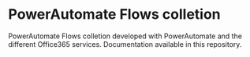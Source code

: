 # PowerAutomate Flows colletion
PowerAutomate Flows colletion developed with PowerAutomate and the different Office365 services.
Documentation available in this repository.
